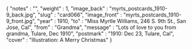 {
  "notes" : "",
  "weight" : 1,
  "image_back" : "myrts_postcards_1910-9_back.jpg",
  "slug" : "card066",
  "image_front" : "myrts_postcards_1910-9_front.jpg",
  "year" : 1910,
  "to" : "Miss Myrtle Williams, 246 S. 9th St., San Jose, Cal",
  "from" : "Grandma",
  "message" : "Lots of love to you from grandma, Tulare, Dec 1910",
  "postmark" : "1910: Dec 23, Tulare, Cal",
  "cover" : "Illustration: A Merry Christmas"
}
